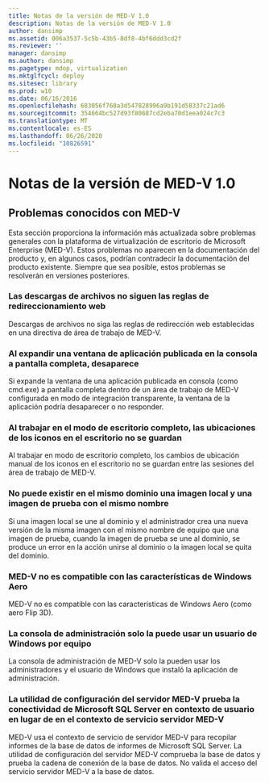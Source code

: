 ```yaml
---
title: Notas de la versión de MED-V 1.0
description: Notas de la versión de MED-V 1.0
author: dansimp
ms.assetid: 006a3537-5c5b-43b5-8df8-4bf6ddd3cd2f
ms.reviewer: ''
manager: dansimp
ms.author: dansimp
ms.pagetype: mdop, virtualization
ms.mktglfcycl: deploy
ms.sitesec: library
ms.prod: w10
ms.date: 06/16/2016
ms.openlocfilehash: 683056f768a3d547828996a9b191d58337c21ad6
ms.sourcegitcommit: 354664bc527d93f80687cd2eba70d1eea024c7c3
ms.translationtype: MT
ms.contentlocale: es-ES
ms.lasthandoff: 06/26/2020
ms.locfileid: "10826591"
---
```

# Notas de la versión de MED-V 1.0


## Problemas conocidos con MED-V


Esta sección proporciona la información más actualizada sobre problemas generales con la plataforma de virtualización de escritorio de Microsoft Enterprise (MED-V). Estos problemas no aparecen en la documentación del producto y, en algunos casos, podrían contradecir la documentación del producto existente. Siempre que sea posible, estos problemas se resolverán en versiones posteriores.

### Las descargas de archivos no siguen las reglas de redireccionamiento web

Descargas de archivos no siga las reglas de redirección web establecidas en una directiva de área de trabajo de MED-V.

### Al expandir una ventana de aplicación publicada en la consola a pantalla completa, desaparece

Si expande la ventana de una aplicación publicada en consola (como cmd.exe) a pantalla completa dentro de un área de trabajo de MED-V configurada en modo de integración transparente, la ventana de la aplicación podría desaparecer o no responder.

### Al trabajar en el modo de escritorio completo, las ubicaciones de los iconos en el escritorio no se guardan

Al trabajar en modo de escritorio completo, los cambios de ubicación manual de los iconos en el escritorio no se guardan entre las sesiones del área de trabajo de MED-V.

### No puede existir en el mismo dominio una imagen local y una imagen de prueba con el mismo nombre

Si una imagen local se une al dominio y el administrador crea una nueva versión de la misma imagen con el mismo nombre de equipo que una imagen de prueba, cuando la imagen de prueba se une al dominio, se produce un error en la acción unirse al dominio o la imagen local se quita del dominio.

### MED-V no es compatible con las características de Windows Aero

MED-V no es compatible con las características de Windows Aero (como aero Flip 3D).

### La consola de administración solo la puede usar un usuario de Windows por equipo

La consola de administración de MED-V solo la pueden usar los administradores y el usuario de Windows que instaló la aplicación de administración.

### La utilidad de configuración del servidor MED-V prueba la conectividad de Microsoft SQL Server en contexto de usuario en lugar de en el contexto de servicio servidor MED-V

MED-V usa el contexto de servicio de servidor MED-V para recopilar informes de la base de datos de informes de Microsoft SQL Server. La utilidad de configuración del servidor MED-V comprueba la base de datos y prueba la cadena de conexión de la base de datos. No valida el acceso del servicio servidor MED-V a la base de datos.

 

 





